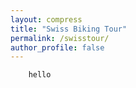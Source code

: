 ```yaml
---
layout: compress
title: "Swiss Biking Tour"
permalink: /swisstour/
author_profile: false
---
```


<html>
<head>
    
   
        
</head>
<body>
    
    
        hello
        
</body>
</html>
